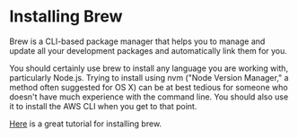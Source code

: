 # Installing Brew

Brew is a CLI-based package manager that helps you to manage and update all your development packages and automatically link them for you.

You should certainly use brew to install any language you are working with, particularly Node.js. Trying to install using nvm ("Node Version Manager," a method often suggested for OS X) can be at best tedious for someone who doesn't have much experience with the command line. You should also use it to install the AWS CLI when you get to that point.

[Here](https://www.howtogeek.com/211541/homebrew-for-os-x-easily-installs-desktop-apps-and-terminal-utilities/) is a great tutorial for installing brew.
